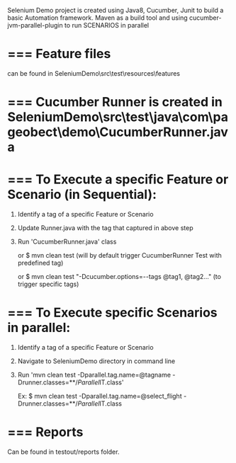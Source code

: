 Selenium Demo project is created using Java8, Cucumber, Junit to build a basic Automation framework.
Maven as a build tool and using cucumber-jvm-parallel-plugin to run SCENARIOS in parallel

===
Feature files
===

 can be found in SeleniumDemo\src\test\resources\features

===
Cucumber Runner is created in SeleniumDemo\src\test\java\com\pageobect\demo\CucumberRunner.java
===

===
To Execute a specific Feature or Scenario (in Sequential):
===

1. Identify a tag of a specific Feature or Scenario
2. Update Runner.java with the tag that captured in above step
3. Run 'CucumberRunner.java' class

    or $ mvn clean test (will by default trigger CucumberRunner Test with predefined tag)

    or $ mvn clean test "-Dcucumber.options=--tags @tag1, @tag2..." (to trigger specific tags)

===
To Execute specific Scenarios in parallel:
===

1. Identify a tag of a specific Feature or Scenario
2. Navigate to SeleniumDemo directory in command line
3. Run 'mvn clean test -Dparallel.tag.name=@tagname -Drunner.classes=**/*Parallel*IT.class'

    Ex: $ mvn clean test -Dparallel.tag.name=@select_flight -Drunner.classes=**/*Parallel*IT.class

===
Reports
===

Can be found in testout/reports folder.






